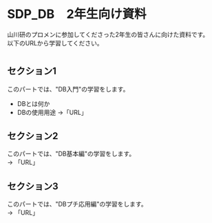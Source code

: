 # SDP_DB　2年生向け資料
山川研のプロメンに参加してくださった2年生の皆さんに向けた資料です。  
以下のURLから学習してください。
#  

## セクション1
このパートでは、"DB入門"の学習をします。  
- DBとは何か
- DBの使用用途
->「URL」

## セクション2
このパートでは、"DB基本編"の学習をします。  
-> 「URL」

## セクション3
このパートでは、"DBプチ応用編"の学習をします。  
-> 「URL」
